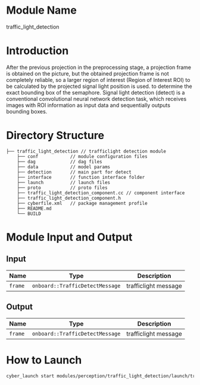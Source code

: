 # Module Name
traffic_light_detection

# Introduction
After the previous projection in the preprocessing stage, a projection frame is obtained on the picture, but the obtained projection frame is not completely reliable, so a larger region of interest (Region of Interest ROI) to be calculated by the projected signal light position is used. to determine the exact bounding box of the semaphore. Signal light detection (detect) is a conventional convolutional neural network detection task, which receives images with ROI information as input data and sequentially outputs bounding boxes.

# Directory Structure
```
├── traffic_light_detection // trafficlight detection module
    ├── conf            // module configuration files
    ├── dag             // dag files
    ├── data            // model params
    ├── detection       // main part for detect
    ├── interface       // function interface folder
    ├── launch          // launch files
    ├── proto           // proto files
    ├── traffic_light_detection_component.cc // component interface
    ├── traffic_light_detection_component.h
    ├── cyberfile.xml   // package management profile
    ├── README.md
    └── BUILD
```

# Module Input and Output
## Input
| Name              | Type                            | Description         |
| ----------------- | ------------------------------- | -----------------   |
| `frame`           | `onboard::TrafficDetectMessage` | trafficlight message |


## Output
| Name              | Type                            | Description          |
| ----------------- | ------------------------------- | -------------------- |
| `frame`           | `onboard::TrafficDetectMessage` | trafficlight message |

# How to Launch
```bash
cyber_launch start modules/perception/traffic_light_detection/launch/traffic_light_detection.launch
```